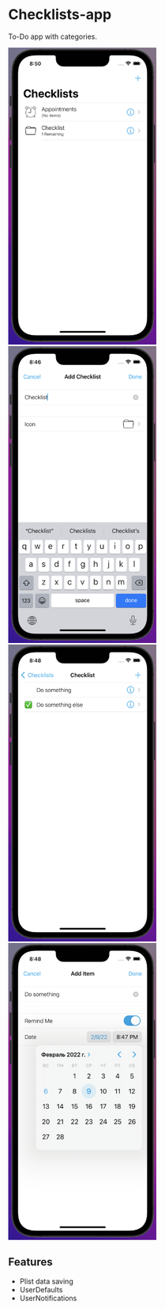 # Checklists-app
To-Do app with categories.

<img src="https://github.com/profoundA/Checklists-app/blob/main/1.png" width="300" height="600" /><img src="https://github.com/profoundA/Checklists-app/blob/main/2.png" width="300" height="600" /><img src="https://github.com/profoundA/Checklists-app/blob/main/3.png" width="300" height="600" /><img src="https://github.com/profoundA/Checklists-app/blob/main/4.png" width="300" height="600" />

## Features
- Plist data saving
- UserDefaults
- UserNotifications
